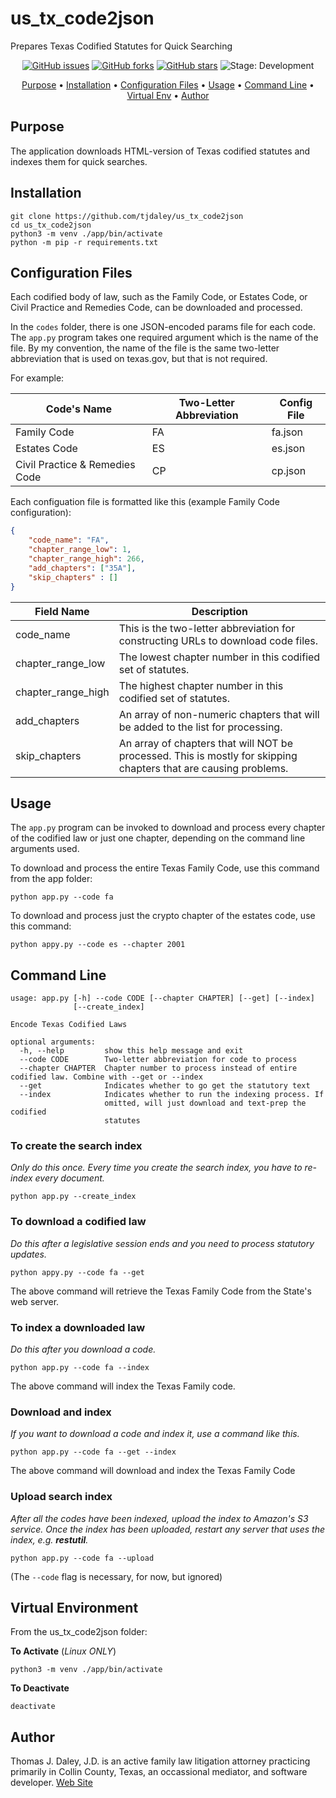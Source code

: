 # us_tx_code2json
Prepares Texas Codified Statutes for Quick Searching

<p align="center">
    <a href="https://github.com/tjdaley/us_tx_code2json/issues"><img alt="GitHub issues" src="https://img.shields.io/github/issues/tjdaley/us_tx_code2json"></a>
    <a href="https://github.com/tjdaley/us_tx_code2json/network"><img alt="GitHub forks" src="https://img.shields.io/github/forks/tjdaley/us_tx_code2json"></a>
    <a href="https://github.com/tjdaley/us_tx_code2json/stargazers"><img alt="GitHub stars" src="https://img.shields.io/github/stars/tjdaley/us_tx_code2json"><a>
    <img alt="Stage: Development" src="https://img.shields.io/badge/stage-Development-orange">
</p>
<p align="center">
    <a href="#purpose">Purpose</a> &bull;
    <a href="#installation">Installation</a> &bull;
    <a href="#configuration-files">Configuration Files</a> &bull;
    <a href="#usage">Usage</a> &bull;
    <a href="#command-line">Command Line</a> &bull;
    <a href="#virtual-environment">Virtual Env</a> &bull;
    <a href="#author">Author</a>
</p>

## Purpose
The application downloads HTML-version of Texas codified statutes and indexes them for quick searches.

## Installation
```
git clone https://github.com/tjdaley/us_tx_code2json
cd us_tx_code2json
python3 -m venv ./app/bin/activate
python -m pip -r requirements.txt
```

## Configuration Files

Each codified body of law, such as the Family Code, or Estates Code, or Civil Practice and Remedies Code, can be downloaded and processed.

In the ```codes``` folder, there is one JSON-encoded params file for each code. The ```app.py``` program takes one required argument which is the name of the file. By my convention, the name of the file is the same two-letter abbreviation that is used on texas.gov, but that is not required.

For example:

Code's Name | Two-Letter Abbreviation | Config File
------------|-------------------------|------------
Family Code | FA | fa.json
Estates Code | ES | es.json
Civil Practice & Remedies Code | CP | cp.json

Each configuation file is formatted like this (example Family Code configuration):

```json
{
    "code_name": "FA",
    "chapter_range_low": 1,
    "chapter_range_high": 266,
    "add_chapters": ["35A"],
    "skip_chapters" : []
}
```

Field Name | Description
-----------|------------
code_name | This is the two-letter abbreviation for constructing URLs to download code files.
chapter_range_low | The lowest chapter number in this codified set of statutes.
chapter_range_high | The highest chapter number in this codified set of statutes.
add_chapters | An array of non-numeric chapters that will be added to the list for processing.
skip_chapters | An array of chapters that will NOT be processed. This is mostly for skipping chapters that are causing problems.

## Usage

The ```app.py``` program can be invoked to download and process every chapter of the codified law or just one chapter, depending on the command line arguments used.

To download and process the entire Texas Family Code, use this command from the app folder:

```
python app.py --code fa
```

To download and process just the crypto chapter of the estates code, use this command:

```
python appy.py --code es --chapter 2001
```

## Command Line

```
usage: app.py [-h] --code CODE [--chapter CHAPTER] [--get] [--index]
              [--create_index]

Encode Texas Codified Laws

optional arguments:
  -h, --help         show this help message and exit
  --code CODE        Two-letter abbreviation for code to process
  --chapter CHAPTER  Chapter number to process instead of entire codified law. Combine with --get or --index
  --get              Indicates whether to go get the statutory text
  --index            Indicates whether to run the indexing process. If
                     omitted, will just download and text-prep the codified
                     statutes
```

### To create the search index
*Only do this once. Every time you create the search index, you have to re-index every document.*

```
python app.py --create_index
```

### To download a codified law
*Do this after a legislative session ends and you need to process statutory updates.*

```
python appy.py --code fa --get
```
The above command will retrieve the Texas Family Code from the State's web server.

### To index a downloaded law
*Do this after you download a code.*

```
python app.py --code fa --index
```
The above command will index the Texas Family code.

### Download and index
*If you want to download a code and index it, use a command like this.*

```
python app.py --code fa --get --index
```
The above command will download and index the Texas Family Code

### Upload search index
*After all the codes have been indexed, upload the index to Amazon's S3 service. Once the index has been uploaded,
restart any server that uses the index, e.g. **restutil**.*

```
python app.py --code fa --upload
```
(The ```--code``` flag is necessary, for now, but ignored)

## Virtual Environment

From the us_tx_code2json folder:

**To Activate** (*Linux ONLY*)
```
python3 -m venv ./app/bin/activate
```

**To Deactivate**
```
deactivate 
```

## Author

Thomas J. Daley, J.D. is an active family law litigation attorney practicing primarily in Collin County, Texas, an occassional mediator, and software developer. [Web Site](https://koonsfuller.com/attorneys/tom-daley/)
